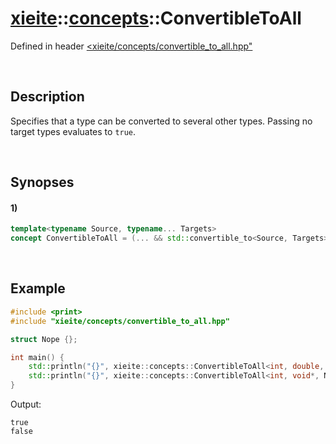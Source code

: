 # [xieite](../../xieite.md)\:\:[concepts](../../concepts.md)\:\:ConvertibleToAll
Defined in header [<xieite/concepts/convertible_to_all.hpp"](../../../include/xieite/concepts/convertible_to_all.hpp)

&nbsp;

## Description
Specifies that a type can be converted to several other types. Passing no target types evaluates to `true`.

&nbsp;

## Synopses
#### 1)
```cpp
template<typename Source, typename... Targets>
concept ConvertibleToAll = (... && std::convertible_to<Source, Targets>);
```

&nbsp;

## Example
```cpp
#include <print>
#include "xieite/concepts/convertible_to_all.hpp"

struct Nope {};

int main() {
    std::println("{}", xieite::concepts::ConvertibleToAll<int, double, char, unsigned long long int>);
    std::println("{}", xieite::concepts::ConvertibleToAll<int, void*, Nope, decltype([] {})>);
}
```
Output:
```
true
false
```
